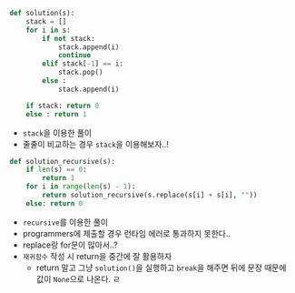 ``` python
def solution(s):
    stack = []
    for i in s:
        if not stack:
            stack.append(i)
            continue
        elif stack[-1] == i:
            stack.pop()
        else :
            stack.append(i)

    if stack: return 0
    else : return 1
```
- `stack`을 이용한 풀이
- 줄줄이 비교하는 경우 `stack`을 이용해보자..!

``` python
def solution_recursive(s):
    if len(s) == 0: 
        return 1
    for i in range(len(s) - 1):
        return solution_recursive(s.replace(s[i] + s[i], ""))
    else: return 0
```
- `recursive`를 이용한 풀이
- programmers에 제출할 경우 런타임 에러로 통과하지 못한다.. 
- replace랑 for문이 많아서..? 
- `재귀함수` 작성 시 return을 중간에 잘 활용하자
    - return 말고 그냥 `solution()`을 실행하고 `break`을 해주면 뒤에 문장 때문에 값이 `None`으로 나온다. ㄹ